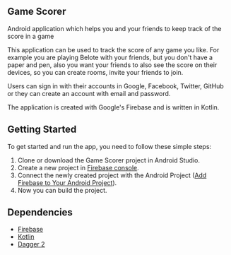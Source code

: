 ## Game Scorer
Android application which helps you and your friends to keep track of the score in a game

This application can be used to track the score of any game you like. For example you are playing Belote with your friends, but you don't have a paper and pen, also you want your friends to also see the score on their devices, so you can create rooms, invite your friends to join.

Users can sign in with their accounts in Google, Facebook, Twitter, GitHub or they can create an account with email and password.

The application is created with Google's Firebase and is written in Kotlin.

## Getting Started

To get started and run the app, you need to follow these simple steps:

1. Clone or download the Game Scorer project in Android Studio.
2. Create a new project in [Firebase console](https://console.firebase.google.com/).
3. Connect the newly created project with the Android Project ([Add Firebase to Your Android Project](https://firebase.google.com/docs/android/setup)).
4. Now you can build the project.

## Dependencies
- [Firebase](https://firebase.google.com/docs/android/setup)
- [Kotlin](http://kotlinlang.org)
- [Dagger 2](https://google.github.io/dagger/)

